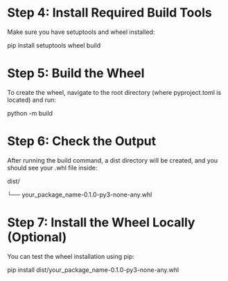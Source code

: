 # Step 4: Install Required Build Tools

Make sure you have setuptools and wheel installed:

pip install setuptools wheel build

# Step 5: Build the Wheel

To create the wheel, navigate to the root directory (where pyproject.toml is located) and run:

python -m build

# Step 6: Check the Output

After running the build command, a dist directory will be created, and you should see your .whl file inside:

dist/

└── your_package_name-0.1.0-py3-none-any.whl

# Step 7: Install the Wheel Locally (Optional)

You can test the wheel installation using pip:

pip install dist/your_package_name-0.1.0-py3-none-any.whl

